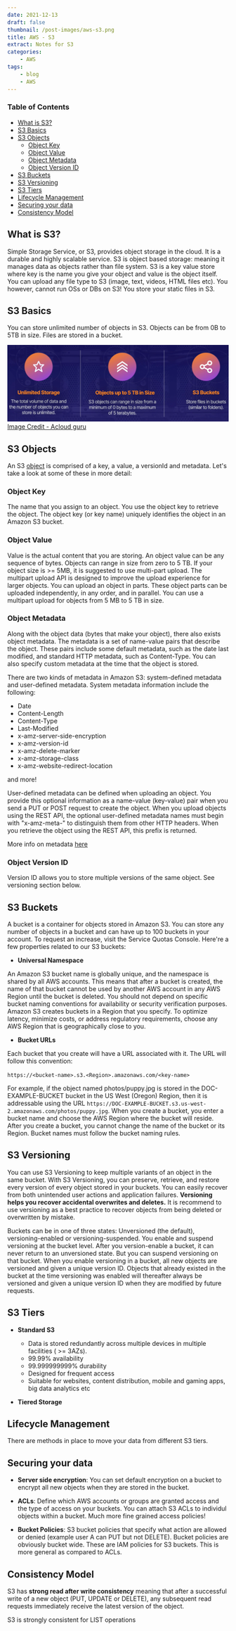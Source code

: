 ```yaml
---
date: 2021-12-13
draft: false
thumbnail: /post-images/aws-s3.png
title: AWS - S3
extract: Notes for S3
categories:
    - AWS
tags:
    - blog
    - AWS
--- 
```



### Table of Contents

- [What is S3?](#what-is-s3)
- [S3 Basics](#s3-basics)
- [S3 Objects](#s3-objects)
  - [Object Key](#object-key)
  - [Object Value](#object-value)
  - [Object Metadata](#object-metadata)
  - [Object Version ID](#object-version-id)
- [S3 Buckets](#s3-buckets)
- [S3 Versioning](#s3-versioning)
- [S3 Tiers](#s3-tiers)
- [Lifecycle Management](#lifecycle-management)
- [Securing your data](#securing-your-data)
- [Consistency Model](#consistency-model)



## What is S3?
Simple Storage Service, or S3, provides object storage in the cloud. It is a durable and highly scalable service. S3 is object based storage: meaning it manages data as objects rather than file system. S3 is a key value store where key is the name you give your object and value is the object itself. You can upload any file type to S3 (image, text, videos, HTML files etc). You however, cannot run OSs or DBs on S3! You store your static files in S3. 

## S3 Basics
You can store unlimited number of objects in S3. Objects can be from 0B to 5TB in size. Files are stored in a bucket. 

![S3-Basics](./images/aws/s3-basics.png)[Image Credit - Acloud guru](https://acloudguru.com/)

## S3 Objects
An S3 [object](https://docs.aws.amazon.com/AmazonS3/latest/userguide/UsingObjects.html) is comprised of a key, a value, a versionId and metadata. Let's take a look at some of these in more detail:

### Object Key
The name that you assign to an object. You use the object key to retrieve the object. The object key (or key name) uniquely identifies the object in an Amazon S3 bucket. 

### Object Value

Value is the actual content that you are storing. An object value can be any sequence of bytes. Objects can range in size from zero to 5 TB. If your object size is >= 5MB, it is suggested to use multi-part upload. The multipart upload API is designed to improve the upload experience for larger objects. You can upload an object in parts. These object parts can be uploaded independently, in any order, and in parallel. You can use a multipart upload for objects from 5 MB to 5 TB in size. 

### Object Metadata
Along with the object data (bytes that make your object), there also exists object metadata. The metadata is a set of name-value pairs that describe the object. These pairs include some default metadata, such as the date last modified, and standard HTTP metadata, such as Content-Type. You can also specify custom metadata at the time that the object is stored. 

There are two kinds of metadata in Amazon S3: system-defined metadata and user-defined metadata. System metadata information include the following:
- Date
- Content-Length	
- Content-Type	
- Last-Modified	
- x-amz-server-side-encryption
- x-amz-version-id	
- x-amz-delete-marker	
- x-amz-storage-class	
- x-amz-website-redirect-location	

and more! 

User-defined metadata can be defined when uploading an object. You provide this optional information as a name-value (key-value) pair when you send a PUT or POST request to create the object. When you upload objects using the REST API, the optional user-defined metadata names must begin with "x-amz-meta-" to distinguish them from other HTTP headers. When you retrieve the object using the REST API, this prefix is returned. 

More info on metadata [here](https://docs.aws.amazon.com/AmazonS3/latest/userguide/UsingMetadata.html)

### Object Version ID
Version ID allows you to store multiple versions of the same object. See versioning section below. 

## S3 Buckets
A bucket is a container for objects stored in Amazon S3. You can store any number of objects in a bucket and can have up to 100 buckets in your account. To request an increase, visit the Service Quotas Console. Here're a few properties related to our S3 buckets:

- **Universal Namespace**

An Amazon S3 bucket name is globally unique, and the namespace is shared by all AWS accounts. This means that after a bucket is created, the name of that bucket cannot be used by another AWS account in any AWS Region until the bucket is deleted. You should not depend on specific bucket naming conventions for availability or security verification purposes. Amazon S3 creates buckets in a Region that you specify. To optimize latency, minimize costs, or address regulatory requirements, choose any AWS Region that is geographically close to you.  

- **Bucket URLs**

Each bucket that you create will have a URL associated with it. The URL will follow this convention:

`https://<bucket-name>.s3.<Region>.amazonaws.com/<key-name>`

For example, if the object named photos/puppy.jpg is stored in the DOC-EXAMPLE-BUCKET bucket in the US West (Oregon) Region, then it is addressable using the URL `https://DOC-EXAMPLE-BUCKET.s3.us-west-2.amazonaws.com/photos/puppy.jpg`. When you create a bucket, you enter a bucket name and choose the AWS Region where the bucket will reside. After you create a bucket, you cannot change the name of the bucket or its Region. Bucket names must follow the bucket naming rules. 

## S3 Versioning
You can use S3 Versioning to keep multiple variants of an object in the same bucket. With S3 Versioning, you can preserve, retrieve, and restore every version of every object stored in your buckets. You can easily recover from both unintended user actions and application failures. **Versioning helps you recover accidental overwrites and deletes.** It is recommend to use versioning as a best practice to recover objects from being deleted or overwritten by mistake.

Buckets can be in one of three states: Unversioned (the default), versioning-enabled or versioning-suspended. You enable and suspend versioning at the bucket level. After you version-enable a bucket, it can never return to an unversioned state. But you can suspend versioning on that bucket.  When you enable versioning in a bucket, all new objects are versioned and given a unique version ID. Objects that already existed in the bucket at the time versioning was enabled will thereafter always be versioned and given a unique version ID when they are modified by future requests. 

## S3 Tiers

- **Standard S3**

  - Data is stored redundantly across multiple devices in multiple facilities ( >= 3AZs).
  - 99.99% availability
  - 99.999999999% durability
  - Designed for frequent access
  - Suitable for websites, content distribution, mobile and gaming apps, big data analytics etc

- **Tiered Storage**
  

## Lifecycle Management
There are methods in place to move your data from different S3 tiers.

## Securing your data

- **Server side encryption**:
You can set default encryption on a bucket to encrypt all new objects when they are stored in the bucket. 

- **ACLs**:
Define which AWS accounts or groups are granted access and the type of access on your buckets. You can attach S3 ACLs to individul objects within a bucket. Much more fine grained access policies! 

- **Bucket Policies**:
S3 bucket policies that specify what action are allowed or denied (example user A can PUT but not DELETE). Bucket policies are obviously bucket wide. These are IAM policies for S3 buckets. This is more general as compared to ACLs. 

## Consistency Model

S3 has **strong read after write consistency** meaning that after a successful write of a new object (PUT, UPDATE or DELETE), any subsequent read requests immediately receive the latest version of the object. 

S3 is strongly consistent for LIST operations



